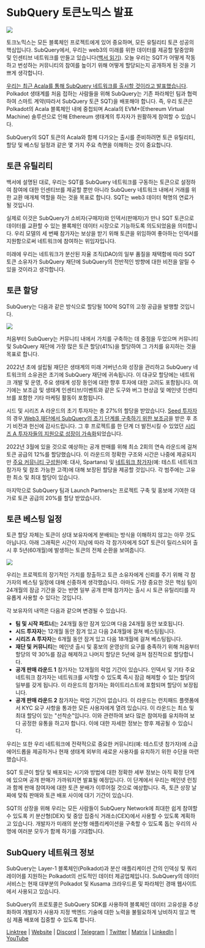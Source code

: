 # SubQuery 토큰노믹스 발표

![](https://miro.medium.com/max/1400/1*e42FM0TsNgOM3VacoctOzQ.png)

토크노믹스는 모든 블록체인 프로젝트에게 있어 중요하며, 모든 유틸리티 토큰 성공의 핵심입니다. SubQuery에서, 우리는 web3의 미래를 위한 데이터를 제공할 탈중앙화 및 인센티브 네트워크를 만들고 있습니다([백서 읽기](https://static.subquery.network/whitepaper.pdf)). 오늘 우리는 SQT가 어떻게 작동하고 번성하는 커뮤니티의 참여를 높이기 위해 어떻게 할당되는지 공개하게 된 것을 기쁘게 생각합니다.

[우리는 최근 Acala를 통해 SubQuery 네트워크를 출시할 것이라고 발표했습니다](https://subquery.medium.com/the-subquery-network-to-launch-on-acala-decentralising-polkadots-leading-data-indexing-service-8203d686128e). Polkadot 생태계를 처음 접하는 사람들을 위해 SubQuery는 기존 파라체인 팀과 협력하여 스마트 계약(따라서 SubQuery 토큰 SQT)을 배포해야 합니다. 즉, 우리 토큰은 Polkadot의 Acala 블록체인 내에 중첩되며 Acala의 EVM+(Ethereum Virtual Machine) 솔루션으로 인해 Ethereum 생태계의 투자자가 원활하게 참여할 수 있습니다.

SubQuery의 SQT 토큰의 Acala와 함께 다가오는 출시를 준비하려면 토큰 유틸리티, 할당 및 베스팅 일정과 같은 몇 가지 주요 측면을 이해하는 것이 중요합니다.

## 토큰 유틸리티

백서에 설명된 대로, 우리는 SQT를 SubQuery 네트워크를 구동하는 토큰으로 설정하여 참여에 대한 인센티브를 제공할 뿐만 아니라 SubQuery 네트워크 내에서 거래를 위한 교환 매개체 역할을 하는 것을 목표로 합니다. SQT는 web3 데이터 혁명의 연료가 될 것입니다.

실제로 이것은 SubQuery가 소비자(구매자)와 인덱서(판매자)가 만나 SQT 토큰으로 데이터를 교환할 수 있는 블록체인 데이터 시장으로 기능하도록 의도되었음을 의미합니다. 우리 모델의 세 번째 참가자는 보상을 받기 위해 토큰을 위임하여 좋아하는 인덱서를 지원함으로써 네트워크에 참여하는 위임자입니다.

미래에 우리는 네트워크가 분산된 자율 조직(DAO)의 일부 품질을 채택함에 따라 SQT 토큰 소유자가 SubQuery 재단에 SubQuery의 전반적인 방향에 대한 비전을 알릴 수 있을 것이라고 생각합니다.

## 토큰 할당

SubQuery는 다음과 같은 방식으로 할당될 100억 SQT의 고정 공급을 발행할 것입니다.

![](https://miro.medium.com/max/1400/0*eG2TM3J0NZDaT14m)

처음부터 SubQuery는 커뮤니티 내에서 가치를 구축하는 데 중점을 두었으며 커뮤니티 및 SubQuery 재단에 가장 많은 토큰 할당(41%)을 할당하여 그 가치를 유지하는 것을 목표로 합니다.

2022년 초에 설립될 재단은 생태계의 미래 거버넌스와 성장을 관리하고 SubQuery 네트워크의 소유권은 초기에 SubQuery 재단에 귀속됩니다. 이 대규모 할당에는 네트워크 개발 및 운영, 주요 생태계 성장 동인에 대한 향후 투자에 대한 고려도 포함됩니다. 여기에는 보조금 및 생태계 인센티브/이벤트와 같은 도구와 버그 현상금 및 메인넷 인센티브를 포함한 기타 마케팅 활동이 포함됩니다.

시드 및 시리즈 A 라운드의 초기 투자자는 총 27%의 할당을 받았습니다. [Seed 투자자](https://subquery.medium.com/subquery-raises-1-8m-seed-round-for-future-expansion-3348c1f2a931)의 경우[ Web3 재단에서 SubQuery의 초기 단계를 구축하기 위한 보조금](https://subquery.medium.com/subquery-delivers-its-open-source-sdk-following-a-web3-foundation-grant-20da26ae87f)을 받은 후 초기 비전과 헌신에 감사드립니다. 그 후 프로젝트를 한 단계 더 발전시킬 수 있었던 [시리즈 A 투자자들의 지원으로 성장이 가속화](https://subquery.medium.com/series-a-1abed6c1c2af)되었습니다.

2022년 3월에 있을 것으로 예상하는 공개 판매를 위해 최소 2회의 연속 라운드에 걸쳐 토큰 공급의 12%를 할당했습니다. 이 라운드의 정확한 구조와 시간은 나중에 제공되지만 [주요 커뮤니티 구성원](https://subquery.medium.com/introducing-the-subquery-ambassador-program-aa82613ab804)(예: 대사, Spartans) 및 [네트워크 참가자](https://subquery.medium.com/subquery-extends-invitation-to-indexing-community-348fb2f589e1)(예: 테스트 네트워크 참가자 및 참조 가능한 고객)에 대해 보장된 할당을 제공할 것입니다. 각 범주에는 고유한 최소 및 최대 할당이 있습니다.

마지막으로 SubQuery 팀과 Launch Partners는 프로젝트 구축 및 홍보에 기여한 대가로 토큰 공급의 20%를 할당 받았습니다.

## 토큰 베스팅 일정

토큰 할당 자체는 토큰이 상대 보유자에게 분배되는 방식을 이해하지 않고는 아무 것도 아닙니다. 아래 그래픽은 시간이 지남에 따라 각 참가자에게 SQT 토큰이 릴리스되어 출시 후 5년(60개월)에 발생하는 토큰의 전체 순환을 보여줍니다.

![](https://miro.medium.com/max/1400/0*mfIBkH4SjFZgGuIq)

우리는 프로젝트의 장기적인 가치를 창출하고 토큰 소유자에게 신뢰를 주기 위해 각 참가자의 베스팅 일정에 대해 신중하게 생각했습니다. 아마도 가장 중요한 것은 핵심 팀이 24개월의 잠금 기간을 갖는 반면 일부 공개 판매 참가자는 출시 시 토큰 유틸리티를 자유롭게 사용할 수 있다는 것입니다.

각 보유자의 내역은 다음과 같으며 변경될 수 있습니다.

-  **팀 및 시작 파트너**는 24개월 동안 잠겨 있으며 다음 24개월 동안 보호됩니다.
-  **시드 투자자**는 12개월 동안 잠겨 있고 다음 24개월에 걸쳐 베스팅됩니다.
-  **시리즈 A 투자자**는 6개월 동안 잠겨 있고 다음 18개월에 걸쳐 베스팅됩니다.
-  **재단 및 커뮤니티**는 메인넷 출시 및 홍보의 운영상의 요구를 충족하기 위해 처음부터 할당의 약 30%를 잠금 해제하고 나머지 할당은 5년에 걸쳐 점진적으로 할당합니다.
-  **공개 판매 라운드 1** 참가자는 12개월의 락업 기간이 있습니다. 인덱서 및 기타 주요 네트워크 참가자는 네트워크를 시작할 수 있도록 즉시 잠금 해제할 수 있는 할당의 일부를 갖게 됩니다. 이 라운드의 참가자는 화이트리스트에 포함되며 할당이 보장됩니다.
-  **공개 판매 라운드 2** 참가자는 락업 기간이 없습니다. 이 라운드는 런치패드 플랫폼에서 KYC 요구 사항을 통과한 모든 사용자에게 열려 있습니다. 이 라운드는 최소 및 최대 할당이 있는 "선착순"입니다. 이와 관련하여 보다 많은 참여자를 유치하여 보다 공정한 유통을 하고자 합니다. 이에 대한 자세한 정보는 향후 제공될 수 있습니다.

우리는 또한 우리 네트워크에 전략적으로 중요한 커뮤니티(예: 테스트넷 참가자)에 소급 에어드롭을 제공하거나 현재 생태계 외부의 새로운 사용자를 유치하기 위한 수단을 마련했습니다.

SQT 토큰이 할당 및 배포되는 시기와 방법에 대한 정확한 세부 정보는 아직 확정 단계에 있으며 공개 판매가 가까워지면 발표될 예정입니다. 이 단계에서 우리는 메인넷 런칭과 함께 판매 참여자에 대한 토큰 분배가 이루어질 것으로 예상합니다. 즉, 토큰 상장 날짜에 맞춰 판매와 토큰 배포 사이에 대기 기간이 있습니다.

SQT의 상장을 위해 우리는 모든 사람들이 SubQuery Network에 최대한 쉽게 참여할 수 있도록 키 분산형(DEX) 및 중앙 집중식 거래소(CEX)에서 사용할 수 있도록 계획하고 있습니다. 개발자가 미래의 분산형 애플리케이션을 구축할 수 있도록 돕는 우리의 사명에 여러분 모두가 함께 하기를 기대합니다.

## SubQuery 네트워크 정보

SubQuery는 Layer-1 블록체인(Polkadot)과 분산 애플리케이션 간의 인덱싱 및 쿼리 레이어를 지원하는 Polkadot의 선도적인 데이터 제공업체입니다. SubQuery의 데이터 서비스는 현재 대부분의 Polkadot 및 Kusama 크라우드론 및 파라체인 경매 웹사이트에서 사용되고 있습니다.

SubQuery의 프로토콜은 SubQuery SDK를 사용하여 블록체인 데이터 고유성을 추상화하여 개발자가 사용자 지정 백엔드 기술에 대한 노력을 불필요하게 낭비하지 않고 핵심 제품 배포에 집중할 수 있도록 합니다.

​​​​[Linktree](https://linktr.ee/subquerynetwork) | [Website](https://subquery.network/) | [Discord](https://discord.com/invite/78zg8aBSMG) | [Telegram](https://t.me/subquerynetwork) | [Twitter](https://twitter.com/subquerynetwork) | [Matrix](https://matrix.to/#/#subquery:matrix.org) | [LinkedIn](https://www.linkedin.com/company/subquery) | [YouTube](https://www.youtube.com/channel/UCi1a6NUUjegcLHDFLr7CqLw)
